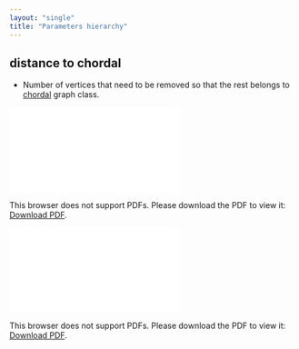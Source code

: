 ```yaml
---
layout: "single"
title: "Parameters hierarchy"
---
```

<!--this is a generated file-->

## distance to chordal
* Number of vertices that need to be removed so that the rest belongs to [chordal](#Cv1PaJ) graph class.

<object data="../local_Cv1PaJ_dist.pdf" type="application/pdf" width="100%" height="480px"><embed src="../local_Cv1PaJ_dist.pdf"><p>This browser does not support PDFs. Please download the PDF to view it: <a href="../local_Cv1PaJ_dist.pdf">Download PDF</a>.</p></embed></object>


<object data="../Cv1PaJ_dist.pdf" type="application/pdf" width="100%" height="480px"><embed src="../Cv1PaJ_dist.pdf"><p>This browser does not support PDFs. Please download the PDF to view it: <a href="../Cv1PaJ_dist.pdf">Download PDF</a>.</p></embed></object>

